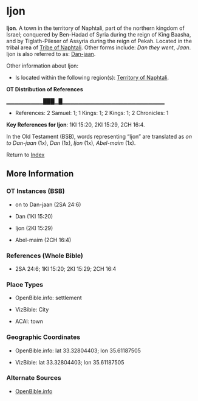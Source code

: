 # Ijon
**Ijon**. 
A town in the territory of Naphtali, part of the northern kingdom of Israel; conquered by Ben-Hadad of Syria during the reign of King Baasha, and by Tiglath-Pileser of Assyria during the reign of Pekah. 
Located in the tribal area of [Tribe of Naphtali](../../../groups/md/acai/Naphtali.md). 
Other forms include: 
*Dan they went*, *Jaan*. 
Ijon is also referred to as: 
[Dan-jaan](Dan-jaan.md). 




Other information about Ijon:


* Is located within the following region(s): 
[Territory of Naphtali](TerritoryOfNaphtali.md). 


**OT Distribution of References**

▁▁▁▁▁▁▁▁▁███▁█▁▁▁▁▁▁▁▁▁▁▁▁▁▁▁▁▁▁▁▁▁▁▁▁▁
* References: 2 Samuel: 1; 1 Kings: 1; 2 Kings: 1; 2 Chronicles: 1



**Key References for Ijon**: 
1KI 15:20, 2KI 15:29, 2CH 16:4. 


In the Old Testament (BSB), words representing “Ijon” are translated as 
*on to Dan-jaan* (1x), *Dan* (1x), *Ijon* (1x), *Abel-maim* (1x). 




Return to [Index](00-Index.md)

## More Information

### OT Instances (BSB)

* on to Dan-jaan (2SA 24:6)

* Dan (1KI 15:20)

* Ijon (2KI 15:29)

* Abel-maim (2CH 16:4)



### References (Whole Bible)

* 2SA 24:6; 1KI 15:20; 2KI 15:29; 2CH 16:4


### Place Types

* OpenBible.info: settlement

* VizBible: City

* ACAI: town



### Geographic Coordinates

* OpenBible.info: lat 33.32804403; lon 35.61187505

* VizBible: lat 33.32804403; lon 35.61187505



### Alternate Sources

* [OpenBible.info](https://www.openbible.info/geo/ancient/a062b95)



